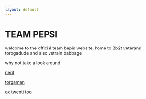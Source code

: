 ```yaml
---
layout: default
---
```


<h1 class="benis"><lol>T</lol>EA<lol>M P</lol>EPSI</h1>

<p>welcome to the official team bepis website, home to 2b2t veterans torogadude and also vetrain babbage</p>

<p>why not take a look around</p>

<p><a href="/nerxit"> nerit </a></p>

<p><a href="/torogadude"> torgaman </a></p>

<p><a href="/0x22"> ox twenti too </a></p>

